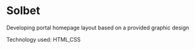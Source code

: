 # Solbet

Developing portal homepage layout based on a provided graphic design

Technology used: HTML,CSS
